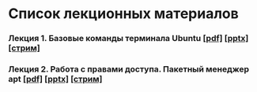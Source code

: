 # Список лекционных материалов

### Лекция 1. Базовые команды терминала Ubuntu [[pdf]](./lecture_01/presentation.pdf) [[pptx]](./lecture_01/presentation.pptx) [[стрим]](https://youtu.be/T6E7AKee4fE)

### Лекция 2. Работа с правами доступа. Пакетный менеджер apt [[pdf]](./lecture_02/presentation.pdf) [[pptx]](./lecture_02/presentation.pptx) [[стрим]](https://youtu.be/OSV9axpGjAI)

